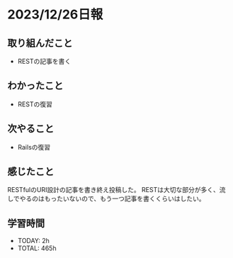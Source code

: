 # 2023/12/26日報
## 取り組んだこと
- RESTの記事を書く

## わかったこと
- RESTの復習

## 次やること
- Railsの復習

## 感じたこと
RESTfulのURI設計の記事を書き終え投稿した。
RESTは大切な部分が多く、流しでやるのはもったいないので、もう一つ記事を書くくらいはしたい。

## 学習時間
- TODAY: 2h
- TOTAL: 465h
